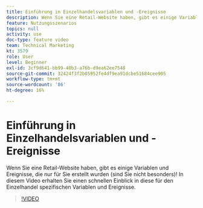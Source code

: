 ```yaml
---
title: Einführung in Einzelhandelsvariablen und -Ereignisse
description: Wenn Sie eine Retail-Website haben, gibt es einige Variablen und Ereignisse, die nur für Sie erstellt wurden (sind Sie nicht besonders)! In diesem Video erhalten Sie einen schnellen Einblick in diese für den Einzelhandel spezifischen Variablen und Ereignisse.
feature: Nutzungsszenarios
topics: null
activity: use
doc-type: feature video
team: Technical Marketing
kt: 3579
role: User
level: Beginner
exl-id: 3cf9d641-bb99-40b3-a76b-d9ea62ee7548
source-git-commit: 32424f3f2b05952fe4df9ea91dcbe51684cee905
workflow-type: tm+mt
source-wordcount: '86'
ht-degree: 16%

---
```


# Einführung in Einzelhandelsvariablen und -Ereignisse

Wenn Sie eine Retail-Website haben, gibt es einige Variablen und Ereignisse, die nur für Sie erstellt wurden (sind Sie nicht besonders)! In diesem Video erhalten Sie einen schnellen Einblick in diese für den Einzelhandel spezifischen Variablen und Ereignisse.

>[!VIDEO](https://video.tv.adobe.com/v/28750/?quality=12)
